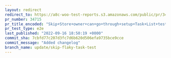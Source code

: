 ```yaml
---
layout: redirect
redirect_to: https://a8c-woo-test-reports.s3.amazonaws.com/public/pr/34715/e2e/index.html
pr_number: 34715
pr_title_encoded: "Skip+Store+owner+can+go+through+setup+Task+List+test"
pr_test_type: e2e
last_published: "2022-09-16 18:50:19 +0000"
commit_sha: 7cbfd77c207d3fc7d6b620d506efa9735bce9cce
commit_message: "Added changelog"
branch_name: update/skip-flaky-task-test
---
```

